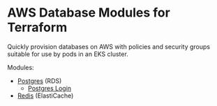 # AWS Database Modules for Terraform

Quickly provision databases on AWS with policies and security groups suitable
for use by pods in an EKS cluster.

Modules:

* [Postgres](./rds-postgres/README.md) (RDS)
  * [Postgres Login](./rds-postgres-login/README.md)
* [Redis](./elasticacahe-redis/README.md) (ElastiCache)
